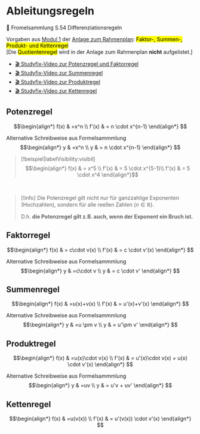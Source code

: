 # Ableitungsregeln

📓 Fromelsammlung S.54 Differenziationsregeln

Vorgaben aus [Modul 1](/modul1/README.md) der [Anlage zum Rahmenplan](/anlage-zum-rahmenplan/inhaltsbezogene-mathematische-kompetenzen.md): <mark>Faktor-, Summen-, Produkt- und Kettenregel</mark> <br> [Die <mark>Quotientenregel</mark> wird in der Anlage zum Rahmenplan **nicht** aufgelistet.]

- [🎬 Studyfix-Video zur Potenzregel und Faktorregel](https://studyflix.de/mathematik/potenzregel-und-faktorregel-1845)
- [🎬 Studyfix-Video zur Summenregel](https://studyflix.de/mathematik/summenregel-und-differenzregel-1848)
- [🎬 Studyfix-Video zur Produktregel](https://studyflix.de/mathematik/produktregel-1697)
- [🎬 Studyfix-Video zur Kettenregel](https://studyflix.de/mathematik/kettenregel-1846)

## Potenzregel

$$\begin{align*}
f(x) & =x^n \\
f'(x) & = n \cdot x^{n-1}
\end{align*}
$$

Alternative Schreibweise aus Formelsammmlung
$$\begin{align*}
y & =x^n \\
y & = n \cdot x^{n-1}
\end{align*}
$$

> [!beispiel|labelVisibility:visibil]
> $$\begin{align*}
f(x) & = x^5 \\
f'(x) & = 5 \cdot x^{5-1}\\
f'(x) & = 5 \cdot x^4
\end{align*}$$

<br>

> [!info]
> Die Potenzregel gilt nicht nur für ganzzahlige Exponenten (Hochzahlen), sondern für alle reellen Zahlen ($n \in \mathbb{R}$).
> 
> D.h. **die Potenzregel gilt z.B. auch, wenn der Exponent ein Bruch ist.**

## Faktorregel
$$\begin{align*}
f(x) & = c\cdot v(x) \\
f'(x) & = c \cdot v'(x)
\end{align*}
$$

Alternative Schreibweise aus Formelsammmlung
$$\begin{align*}
y & =c\cdot v \\
y & = c \cdot v'
\end{align*}
$$

## Summenregel
$$\begin{align*}
f(x) & =u(x)+v(x) \\
f'(x) & = u'(x)+v'(x)
\end{align*}
$$

Alternative Schreibweise aus Formelsammmlung
$$\begin{align*}
y & =u \pm v \\
y & = u'\pm v'
\end{align*}
$$




## Produktregel
$$\begin{align*}
f(x) & =u(x)\cdot v(x) \\
f'(x) & = u'(x)\cdot v(x) + u(x) \cdot v'(x)
\end{align*}
$$

Alternative Schreibweise aus Formelsammmlung
$$\begin{align*}
y & =uv \\
y & = u'v + uv'
\end{align*}
$$

## Kettenregel
$$\begin{align*}
f(x) & =u(v(x)) \\
f'(x) & = u'(v(x)) \cdot v'(x)
\end{align*}
$$

